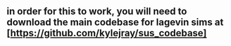 ## in order for this to work, you will need to download the main codebase for lagevin sims at [https://github.com/kylejray/sus_codebase]
